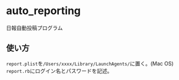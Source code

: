 # auto_reporting
日報自動投稿プログラム

## 使い方
<code>report.plist</code>を<code>/Users/xxxx/Library/LaunchAgents/</code>に置く。(Mac OS)
<code>report.rb</code>にログイン名とパスワードを記述。
